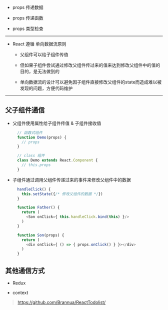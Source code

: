 - props 传递数据

- props 传递函数

- props 类型检查

----------------------------------

- React 遵循 单向数据流原则

  - 父组件可以给子组件传值

  - 但如果子组件尝试通过修改父组件传过来的值来达到修改父组件中的值的目的，是无法做到的

  - 单向数据流的设计可以避免因子组件直接修改父组件的state而造成难以被发现的问题，方便代码维护

----------------------------------

## 父子组件通信

- 父组件使用属性给子组件传值 & 子组件接收值

  ```js
    // 函数式组件
    function Demo(props) {
      // props
    }
  ```
  ```js
    // class 组件
    class Demo extends React.Component {
      // this.props
    }
  ```

- 子组件通过调用父组件传递过来的事件来修改父组件中的数据

  ```js
    handleClick() {
      this.setState({/* 修改父组件的数据 */})
    }

    function Father() {
      return (
        <Son onClick={ this.handleClick.bind(this) }/>
      )
    }

    function Son(props) {
      return (
        <div onClick={ () => { props.onClick() } }></div>
      )
    }
  ```

## 其他通信方式

- Redux

- context

> https://github.com/Brannua/ReactTodolist/

